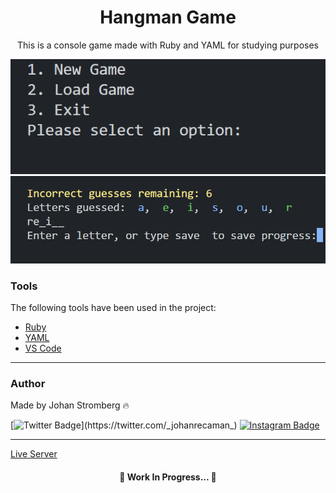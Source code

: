 <h1 align="center">Hangman Game</h1>

<p align="center">This is a console game made with Ruby and YAML for studying purposes</p>

<img src="./lib/readme/readme2.png"></img>
<img src="./lib/readme/readme1.png"></img>

### Tools

The following tools have been used in the project:

- [Ruby](https://www.ruby-lang.org/pt/)
- [YAML](https://yaml.org/)
- [VS Code](https://code.visualstudio.com)
---

### Author
Made by Johan Stromberg :fire: 
<br>

[![Twitter Badge](https://img.shields.io/badge/Twitter-1DA1F2?style=for-the-badge&logo=twitter&logoColor=white&link=https://twitter.com/_johanrecaman_)](https://twitter.com/_johanrecaman_)
[![Instagram Badge](https://img.shields.io/badge/-Instagram-%23E4405F?style=for-the-badge&logo=instagram&logoColor=white)](https://instagram.com/_johanrecaman_)

---
[Live Server](https://replit.com/@johanrecaman/hangman)

<h4 align="center">
  🚧  Work In Progress...  🚧
</h4>
